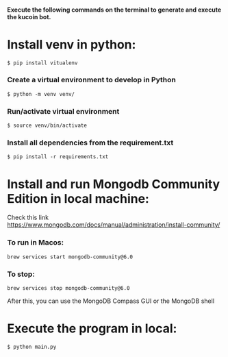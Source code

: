 #### Execute the following commands on the terminal to generate and execute the kucoin bot.

# Install venv in python:
    
    $ pip install vitualenv

### Create a virtual environment to develop in Python

    $ python -m venv venv/

### Run/activate virtual environment

    $ source venv/bin/activate

### Install all dependencies from the requirement.txt

    $ pip install -r requirements.txt

# Install and run Mongodb Community Edition in local machine:

Check this link https://www.mongodb.com/docs/manual/administration/install-community/

### To run in Macos:
    brew services start mongodb-community@6.0

### To stop:
    brew services stop mongodb-community@6.0

After this, you can use the MongoDB Compass GUI or the MongoDB shell

# Execute the program in local:

    $ python main.py



